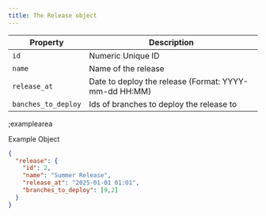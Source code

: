 ```yaml
---
title: The Release object
---
```


| Property | Description |
|---|---|
| `id` | Numeric Unique ID |
| `name` | Name of the release |
| `release_at` | Date to deploy the release (Format: YYYY-mm-dd HH:MM) |
| `banches_to_deploy` | Ids of branches to deploy the release to |

;examplearea

Example Object

```json
{
  "release": {
    "id": 2,
    "name": "Summer Release",
    "release_at": "2025-01-01 01:01",
    "branches_to_deploy": [9,2]
  }
}
```
